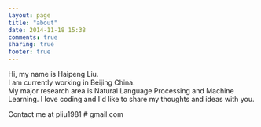 ```yaml
---
layout: page
title: "about"
date: 2014-11-18 15:38
comments: true
sharing: true
footer: true
---
```


Hi, my name is Haipeng Liu.</br>
I am currently working in Beijing China.</br>
My major research area is Natural Language Processing and Machine Learning.
I love coding and I'd like to share my thoughts and ideas with you.

Contact me at pliu1981 # gmail.com
